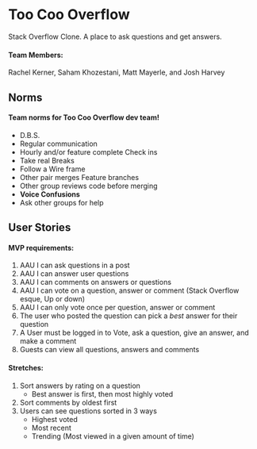 # Too Coo Overflow
Stack Overflow Clone. A place to ask questions and get answers.

#### Team Members: 
   Rachel Kerner, Saham Khozestani, Matt Mayerle, and Josh Harvey

## Norms
#### Team norms for Too Coo Overflow dev team!
  * D.B.S.
  * Regular communication
  * Hourly and/or feature complete Check ins
  * Take real Breaks
  * Follow a Wire frame
  * Other pair merges Feature branches
  * Other group reviews code before merging
  * **Voice Confusions**
  * Ask other groups for help

## User Stories
#### MVP requirements:

  1. AAU I can ask questions in a post
  2. AAU I can answer user questions
  3. AAU I can comments on answers or questions
  4. AAU I can vote on a question, answer or comment (Stack Overflow esque, Up or down)
  5. AAU I can only vote once per question, answer or comment
  6. The user who posted the question can pick a *best* answer for their question
  7. A User must be logged in to Vote, ask a question, give an answer, and make a comment
  8. Guests can view all questions, answers and comments

#### Stretches:

  1. Sort answers by rating on a question
     - Best answer is first, then most highly voted
  2. Sort comments by oldest first
  3. Users can see questions sorted in 3 ways
     - Highest voted
     - Most recent
     - Trending (Most viewed in a given amount of time)
